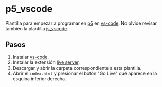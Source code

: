 # p5_vscode

Plantilla para empezar a programar en [p5](https://p5js.org/) en [vs-code](https://code.visualstudio.com/). No olvide revisar también la plantilla [js_vscode](https://github.com/objetos/js_vscode).

## Pasos

1. Instalar [vs-code](https://code.visualstudio.com/).
2. Instalar la extensión [live server](https://marketplace.visualstudio.com/items?itemName=ritwickdey.LiveServer).
3. Descargar y abrir la carpeta correspondiente a esta plantilla.
4. Abrir el `index.html` y presionar el botón "Go Live" que aparece en la esquina inferior derecha.